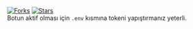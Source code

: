 [![Forks](https://img.shields.io/github/stars/redentdev/aoijs-template.svg?style=for-the-badge)](https://github.com/redentdev/aoijs-template)
[![Stars](https://img.shields.io/github/forks/redentdev/aoijs-template.svg?style=for-the-badge)](https://github.com/redentdev/aoijs-template)<br>
Botun aktif olması için `.env` kısmına tokeni yapıştırmanız yeterli.
